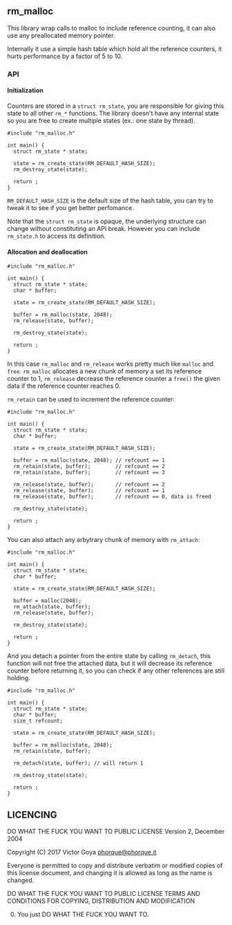 ## rm_malloc

This library wrap calls to malloc to include reference counting, it can also use any
preallocated memory pointer.

Internally it use a simple hash table which hold all the reference counters, it hurts
performance by a factor of 5 to 10.

### API

#### Initialization

Counters are stored in a `struct rm_state`, you are responsible for giving this state
to all other `rm_*` functions. The library doesn't have any internal state so you are
free to create multiple states (ex.: one state by thread).

```
#include "rm_malloc.h"

int main() {
  struct rm_state * state;

  state = rm_create_state(RM_DEFAULT_HASH_SIZE);
  rm_destroy_state(state);

  return ;
}
```

`RM_DEFAULT_HASH_SIZE` is the default size of the hash table, you can try to tweak it
to see if you get better perfomance.

Note that the `struct rm_state` is opaque, the underlying structure can change without
constituting an API break. However you can include `rm_state.h` to access its definition.

#### Allocation and deallocation

```
#include "rm_malloc.h"

int main() {
  struct rm_state * state;
  char * buffer;

  state = rm_create_state(RM_DEFAULT_HASH_SIZE);

  buffer = rm_malloc(state, 2048);
  rm_release(state, buffer);

  rm_destroy_state(state);

  return ;
}
```

In this case `rm_malloc` and `rm_release` works pretty much like `malloc` and `free`.
`rm_malloc` allocates a new chunk of memory a set its reference counter to 1, `rm_release`
decrease the reference counter a `free()` the given data if the reference counter reaches 0.

`rm_retain` can be used to increment the reference counter:

```
#include "rm_malloc.h"

int main() {
  struct rm_state * state;
  char * buffer;

  state = rm_create_state(RM_DEFAULT_HASH_SIZE);

  buffer = rm_malloc(state, 2048); // refcount == 1
  rm_retain(state, buffer);        // refcount == 2
  rm_retain(state, buffer);        // refcount == 3

  rm_release(state, buffer);       // refcount == 2
  rm_release(state, buffer);       // refcount == 1
  rm_release(state, buffer);       // refcount == 0, data is freed

  rm_destroy_state(state);

  return ;
}
```

You can also attach any arbytrary chunk of memory with `rm_attach`:

```
#include "rm_malloc.h"

int main() {
  struct rm_state * state;
  char * buffer;

  state = rm_create_state(RM_DEFAULT_HASH_SIZE);

  buffer = malloc(2048);
  rm_attach(state, buffer);
  rm_release(state, buffer);

  rm_destroy_state(state);

  return ;
}
```

And you detach a pointer from the entire state by calling `rm_detach`, this function
will not free the attached data, but it will decrease its reference counter before
returning it, so you can check if any other references are still holding.

```
#include "rm_malloc.h"

int main() {
  struct rm_state * state;
  char * buffer;
  size_t refcount;

  state = rm_create_state(RM_DEFAULT_HASH_SIZE);

  buffer = rm_malloc(state, 2048);
  rm_retain(state, buffer);

  rm_detach(state, buffer); // will return 1

  rm_destroy_state(state);

  return ;
}
```

## LICENCING

DO WHAT THE FUCK YOU WANT TO PUBLIC LICENSE
        Version 2, December 2004

Copyright (C) 2017 Victor Goya <phorque@phorque.it>

Everyone is permitted to copy and distribute verbatim or modified
copies of this license document, and changing it is allowed as long
as the name is changed.

DO WHAT THE FUCK YOU WANT TO PUBLIC LICENSE
TERMS AND CONDITIONS FOR COPYING, DISTRIBUTION AND MODIFICATION

0. You just DO WHAT THE FUCK YOU WANT TO.
